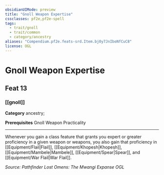 ```yaml
---
obsidianUIMode: preview
title: "Gnoll Weapon Expertise"
cssclasses: pf2e,pf2e-spell
tags:
  - trait/gnoll
  - trait/common
  - category/ancestry
aliases: "Compendium.pf2e.feats-srd.Item.bj0y7JnIboNfCuC8"
license: OGL
---
```

# Gnoll Weapon Expertise
## Feat 13
### [[gnoll]]

**Category** ancestry; 



**Prerequisites** Gnoll Weapon Practicality
* * *
Whenever you gain a class feature that grants you expert or greater proficiency in a given weapon or weapons, you also gain that proficiency in [[Equipment/Flail|Flail]], [[Equipment/Khopesh|Khopesh]], [[Equipment/Mambele|Mambele]], [[Equipment/Spear|Spear]], and [[Equipment/War Flail|War Flail]].

*Source: Pathfinder Lost Omens: The Mwangi Expanse*
*OGL*